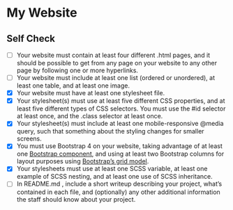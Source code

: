 # My Website

## Self Check

- [ ] Your website must contain at least four different .html pages, and it should be possible to get from any page on your website to any other page by following one or more hyperlinks.
- [ ] Your website must include at least one list (ordered or unordered), at least one table, and at least one image.
- [x] Your website must have at least one stylesheet file.
- [x] Your stylesheet(s) must use at least five different CSS properties, and at least five different types of CSS selectors. You must use the #id selector at least once, and the .class selector at least once.
- [x] Your stylesheet(s) must include at least one mobile-responsive @media query, such that something about the styling changes for smaller screens.
- [x] You must use Bootstrap 4 on your website, taking advantage of at least one [Bootstrap component](https://getbootstrap.com/docs/4.2/components/), and using at least two Bootstrap columns for layout purposes using [Bootstrap’s grid model](https://getbootstrap.com/docs/4.2/layout/grid/).
- [x] Your stylesheets must use at least one SCSS variable, at least one example of SCSS nesting, and at least one use of SCSS inheritance.
- [ ] In README.md , include a short writeup describing your project, what’s contained in each file, and (optionally) any other additional information the staff should know about your project.